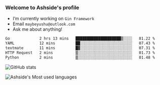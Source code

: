 ### Welcome to Ashside's profile

- I’m currently working on `Gin Framework`
- Email `maybeyushu@outlook.com`
- Ask me about anything!

<!--START_SECTION:waka-->

```txt
Go             2 hrs 13 mins   ████████████████████▒░░░░   81.22 %
YAML           12 mins         ██░░░░░░░░░░░░░░░░░░░░░░░   07.43 %
textmate       11 mins         █▓░░░░░░░░░░░░░░░░░░░░░░░   07.31 %
HTTP Request   2 mins          ▒░░░░░░░░░░░░░░░░░░░░░░░░   01.73 %
Python         2 mins          ▒░░░░░░░░░░░░░░░░░░░░░░░░   01.48 %
```

<!--END_SECTION:waka-->

![GitHub stats](https://github-readme-stats.vercel.app/api?username=Ashside)

![Ashside's Most used languages](https://github-readme-stats.vercel.app/api/top-langs/?username=Ashside&layout=compact&hide_border=true&langs_count=10)


